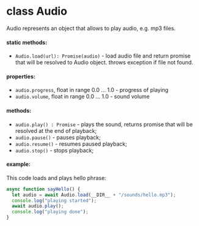 # class Audio 

Audio represents an object that allows to play audio, e.g. mp3 files.

#### static methods:

* `Audio.load(url): Promise(audio)` - load audio file and return promise that will be resolved to Audio object. throws exception if file not found.

#### properties:

* `audio.progress`, float in range 0.0 ... 1.0 - progress of playing
* `audio.volume`, float in range 0.0 ... 1.0 - sound volume

#### methods:

* `audio.play() : Promise` - plays the sound, returns promise that will be resolved at the end of playback;
* `audio.pause()` - pauses playback;
* `audio.resume()` - resumes paused playback;
* `audio.stop()` - stops playback;

#### example: 

This code loads and plays hello phrase:

```JavaScript
async function sayHello() {
  let audio = await Audio.load(__DIR__ + "/sounds/hello.mp3");
  console.log("playing started");
  await audio.play();
  console.log("playing done");
}
```